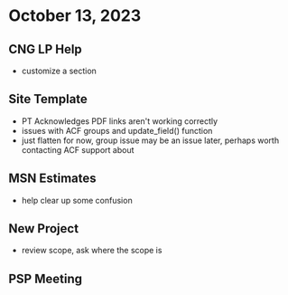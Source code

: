 # October 13, 2023

## CNG LP Help
- customize a section

## Site Template
- PT Acknowledges PDF links aren't working correctly
- issues with ACF groups and update_field() function
- just flatten for now, group issue may be an issue later, perhaps worth contacting ACF support about

## MSN Estimates
- help clear up some confusion

## New Project
- review scope, ask where the scope is

## PSP Meeting
